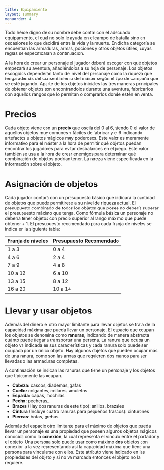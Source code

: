 ```yaml
---
title: Equipamiento
layout: summary
menuorder: 4
---
```


Todo héroe digno de su nombre debe contar con el adecuado equipamiento, el cual no solo le ayuda en el campo de batalla sino en oscasiones lo que decidirá entre la vida y la muerte. En dicha categoría se encuentran las armaduras, armas, pociones y otros objetos útiles, cuyas reglas se especificarán a continuación. 

A la hora de crear un personaje el jugador deberá escoger con qué objetos empezará su aventura, añadiéndolos a su hoja de personaje. Los objetos escogidos dependerán tanto del nivel del personaje como la riqueza que tenga además del consentimiento del máster según el tipo de campaña que se esté jugando. Aparte de los objetos iniciales las tres maneras principales de obtener objetos son encontrándolos durante una aventura, fabricarlos con aquellos rangos que lo permitan o comprarlos donde estén en venta. 

# Precios

Cada objeto viene con un **precio** que oscila del 0 al 6, siendo 0 el valor de aquellos objetos muy comunes y fáciles de fabricar y el 6 indicando artefactos u objetos mágicos muy poderosos. Este valor es meramente informativo para el máster a la hora de permitir qué objetos puedan encontrar los jugadores para evitar desbalances en el juego. Este valor también se usa a la hora de crear enemigos para determinar qué combinación de objetos podrían tener. La rareza viene especificada en la información sobre el objeto.

# Asignación de objetos

Cada jugador contará con un presupuesto básico que indicará la cantidad de objetos que puede permitirese a su nivel de riqueza actual. El presupuesto combinado de todos los objetos que posee no debería superar el presupuesto máximo que tenga. Como fórmula básica un personaje no debería tener objetos con precio superior al rango máximo que puede obtener + 1. El presupuesto recomendado para cada franja de niveles se indica en la siguiente tabla:

| Franja de niveles | Presupuesto Recomendado |
| ----------------- | ----------------------- |
| 1 a 3             | 0 a 4                   |
| 4 a 6             | 2 a 4                   |
| 7 a 9             | 4 a 8                   |
| 10 a 12           | 6 a 10                  |
| 13 a 15           | 8 a 12                  |
| 16 a 20           | 10 a 14                 |

# Llevar y usar objetos

Además del dinero el otro mayor limitante para llevar objetos se trata de la capacidad máxima que pueda llevar un personaje. El espacio que ocupan los objetos se denomina como **ranuras**, indicando de manera abstracta cuánto puede llegar a transportar una persona. La ranura que ocupa un objeto va indicada en sus características y cada ranura solo puede ser ocupada por un único objeto. Hay algunos objetos que pueden ocupar más de una ranura, como son las armas que requieren dos manos para ser llevadas o las armaduras completas. 

A continuación se indican las ranuras que tiene un personaje y los objetos que típicamente las ocupan.

- **Cabeza:** cascos, diademas, gafas
- **Cuello:** colgantes, collares, amuletos
- **Espalda:** capas, mochilas
- **Pecho:** pecheras...
- **Brazos** (Hay dos ranuras de este tipo): anillos, brazales
- **Cintura** (Incluye cuatro ranuras para pequeños frascos): cinturones
- **Piernas**: botas, grebas

Además del espacio otro limitante para el máximo de objetos que pueda llevar un personaje es una propiedad que poseen algunos objetos mágicos conocida como la **conexión**, la cual representa el vínculo entre el portador y el objeto. Una persona solo puede usar como máximo **dos** objetos con conexión a la vez representando así la capacidad máxima que tiene una persona para vincularse con ellos. Este atributo viene indicado en las propiedades del objeto y si no va marcada entonces el objeto no la requiere.
